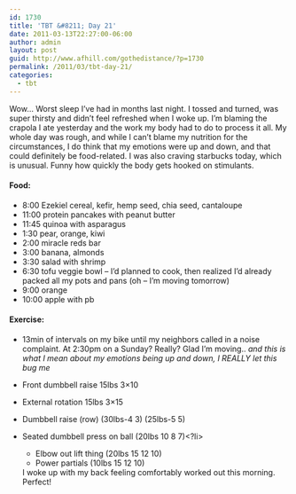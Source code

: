```yaml
---
id: 1730
title: 'TBT &#8211; Day 21'
date: 2011-03-13T22:27:00-06:00
author: admin
layout: post
guid: http://www.afhill.com/gothedistance/?p=1730
permalink: /2011/03/tbt-day-21/
categories:
  - tbt
---
```

Wow&#8230; Worst sleep I&#8217;ve had in months last night. I tossed and turned, was super thirsty and didn&#8217;t feel refreshed when I woke up. I&#8217;m blaming the crapola I ate yesterday and the work my body had to do to process it all. My whole day was rough, and while I can&#8217;t blame my nutrition for the circumstances, I do think that my emotions were up and down, and that could definitely be food-related. I was also craving starbucks today, which is unusual. Funny how quickly the body gets hooked on stimulants.

#### Food:

  * 8:00 Ezekiel cereal, kefir, hemp seed, chia seed, cantaloupe
  * 11:00 protein pancakes with peanut butter
  * 11:45 quinoa with asparagus
  * 1:30 pear, orange, kiwi
  * 2:00 miracle reds bar
  * 3:00 banana, almonds
  * 3:30 salad with shrimp
  * 6:30 tofu veggie bowl &#8211; I&#8217;d planned to cook, then realized I&#8217;d already packed all my pots and pans (oh &#8211; I&#8217;m moving tomorrow)
  * 9:00 orange
  * 10:00 apple with pb

#### Exercise:

  * 13min of intervals on my bike until my neighbors called in a noise complaint. At 2:30pm on a Sunday? Really? Glad I&#8217;m moving.. _and this is what I mean about my emotions being up and down, I REALLY let this bug me_
  * Front dumbbell raise 15lbs 3&#215;10
  * External rotation 15lbs 3&#215;15
  * Dumbbell raise (row) (30lbs-4 3) (25lbs-5 5)
  * Seated dumbbell press on ball (20lbs 10 8 7)<?li> 
    
      * Elbow out lift thing (20lbs 15 12 10)
      * Power partials (10lbs 15 12 10)</ul> 
    I woke up with my back feeling comfortably worked out this morning. Perfect!